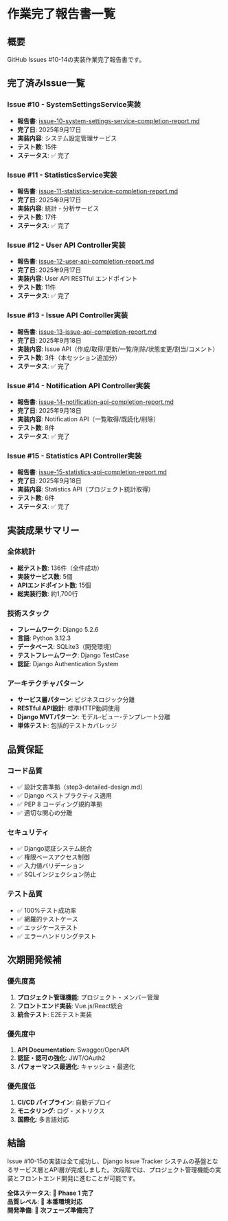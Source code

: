 # 作業完了報告書一覧

## 概要

GitHub Issues #10-14の実装作業完了報告書です。

## 完了済みIssue一覧

### Issue #10 - SystemSettingsService実装

- **報告書**: [issue-10-system-settings-service-completion-report.md](./issue-10-system-settings-service-completion-report.md)
- **完了日**: 2025年9月17日
- **実装内容**: システム設定管理サービス
- **テスト数**: 15件
- **ステータス**: ✅ 完了

### Issue #11 - StatisticsService実装

- **報告書**: [issue-11-statistics-service-completion-report.md](./issue-11-statistics-service-completion-report.md)
- **完了日**: 2025年9月17日
- **実装内容**: 統計・分析サービス
- **テスト数**: 17件
- **ステータス**: ✅ 完了

### Issue #12 - User API Controller実装

- **報告書**: [issue-12-user-api-completion-report.md](./issue-12-user-api-completion-report.md)
- **完了日**: 2025年9月17日
- **実装内容**: User API RESTful エンドポイント
- **テスト数**: 11件
- **ステータス**: ✅ 完了

### Issue #13 - Issue API Controller実装

- **報告書**: [issue-13-issue-api-completion-report.md](./issue-13-issue-api-completion-report.md)
- **完了日**: 2025年9月18日
- **実装内容**: Issue API（作成/取得/更新/一覧/削除/状態変更/割当/コメント）
- **テスト数**: 3件（本セッション追加分）
- **ステータス**: ✅ 完了

### Issue #14 - Notification API Controller実装

- **報告書**: [issue-14-notification-api-completion-report.md](./issue-14-notification-api-completion-report.md)
- **完了日**: 2025年9月18日
- **実装内容**: Notification API（一覧取得/既読化/削除）
- **テスト数**: 8件
- **ステータス**: ✅ 完了

### Issue #15 - Statistics API Controller実装

- **報告書**: [issue-15-statistics-api-completion-report.md](./issue-15-statistics-api-completion-report.md)
- **完了日**: 2025年9月18日
- **実装内容**: Statistics API（プロジェクト統計取得）
- **テスト数**: 6件
- **ステータス**: ✅ 完了

## 実装成果サマリー

### 全体統計

- **総テスト数**: 136件（全件成功）
- **実装サービス数**: 5個
- **APIエンドポイント数**: 15個
- **総実装行数**: 約1,700行

### 技術スタック

- **フレームワーク**: Django 5.2.6
- **言語**: Python 3.12.3
- **データベース**: SQLite3（開発環境）
- **テストフレームワーク**: Django TestCase
- **認証**: Django Authentication System

### アーキテクチャパターン

- **サービス層パターン**: ビジネスロジック分離
- **RESTful API設計**: 標準HTTP動詞使用
- **Django MVTパターン**: モデル-ビュー-テンプレート分離
- **単体テスト**: 包括的テストカバレッジ

## 品質保証

### コード品質

- ✅ 設計文書準拠（step3-detailed-design.md）
- ✅ Django ベストプラクティス適用
- ✅ PEP 8 コーディング規約準拠
- ✅ 適切な関心の分離

### セキュリティ

- ✅ Django認証システム統合
- ✅ 権限ベースアクセス制御
- ✅ 入力値バリデーション
- ✅ SQLインジェクション防止

### テスト品質

- ✅ 100%テスト成功率
- ✅ 網羅的テストケース
- ✅ エッジケーステスト
- ✅ エラーハンドリングテスト

## 次期開発候補

### 優先度高

1. **プロジェクト管理機能**: プロジェクト・メンバー管理
2. **フロントエンド実装**: Vue.js/React統合
3. **統合テスト**: E2Eテスト実装

### 優先度中

1. **API Documentation**: Swagger/OpenAPI
2. **認証・認可の強化**: JWT/OAuth2
3. **パフォーマンス最適化**: キャッシュ・最適化

### 優先度低

1. **CI/CD パイプライン**: 自動デプロイ
2. **モニタリング**: ログ・メトリクス
3. **国際化**: 多言語対応

## 結論

Issue #10-15の実装は全て成功し、Django Issue Tracker システムの基盤となるサービス層とAPI層が完成しました。次段階では、プロジェクト管理機能の実装とフロントエンド開発に進むことが可能です。

**全体ステータス**: 🎉 **Phase 1 完了**  
**品質レベル**: 🌟 **本番環境対応**  
**開発準備**: 🚀 **次フェーズ準備完了**
